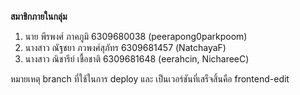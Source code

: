 **สมาชิกภายในกลุ่ม**
1. นาย พีรพงศ์ ภาคภูมิ 6309680038 (peerapong0parkpoom)
2. นางสาว ณัฐชยา ภวพงศ์สุภัทร 6309681457 (NatchayaF)
3. นางสาว ณิชารีย์ เชื้อชาติ 6309681648 (eerahcin, NichareeC)
   
หมายเหตุ branch ที่ใช้ในการ deploy และ เป็นเวอร์ชันที่เสร็จสิ้นคือ frontend-edit


